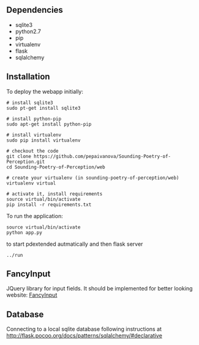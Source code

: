 Dependencies
------------

 * sqlite3
 * python2.7
 * pip
 * virtualenv
 * flask
 * sqlalchemy

Installation
------------

To deploy the webapp initially:
```
# install sqlite3
sudo pt-get install sqlite3

# install python-pip
sudo apt-get install python-pip

# install virtualenv
sudo pip install virtualenv

# checkout the code
git clone https://github.com/pepaivanova/Sounding-Poetry-of-Perception.git
cd Sounding-Poetry-of-Perception/web

# create your virtualenv (in sounding-poetry-of-perception/web)
virtualenv virtual

# activate it, install requirements
source virtual/bin/activate
pip install -r requirements.txt
```

To run the application:

```
source virtual/bin/activate
python app.py
```

to start pdextended autmatically and then flask server

```
../run
```

FancyInput
----------

JQuery library for input fields. It should be implemented for better looking website:
[FancyInput](https://github.com/yairEO/fancyInput)


Database
--------

Connecting to a local sqlite database following instructions at
http://flask.pocoo.org/docs/patterns/sqlalchemy/#declarative

